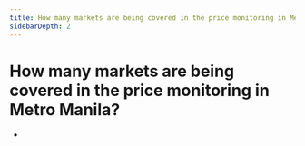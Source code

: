 ```yaml
---
title: How many markets are being covered in the price monitoring in Metro Manila?
sidebarDepth: 2
---
```


# How many markets are being covered in the price monitoring in Metro Manila?


 - 
